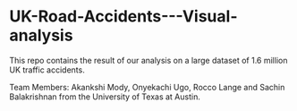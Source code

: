 # UK-Road-Accidents---Visual-analysis
This repo contains the result of our analysis on a large dataset of 1.6 million UK traffic accidents. 

Team Members: Akankshi Mody, Onyekachi Ugo, Rocco Lange and Sachin Balakrishnan from the University of Texas at Austin.
